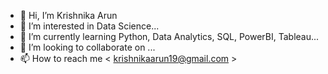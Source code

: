 - 👋 Hi, I’m Krishnika Arun
- 👀 I’m interested in Data Science...
- 🌱 I’m currently learning Python, Data Analytics, SQL, PowerBI, Tableau...
- 💞️ I’m looking to collaborate on ...
- 📫 How to reach me < krishnikaarun19@gmail.com >

<!---
krishnikaarun/krishnikaarun is a ✨ special ✨ repository because its `README.md` (this file) appears on your GitHub profile.
You can click the Preview link to take a look at your changes.
--->
